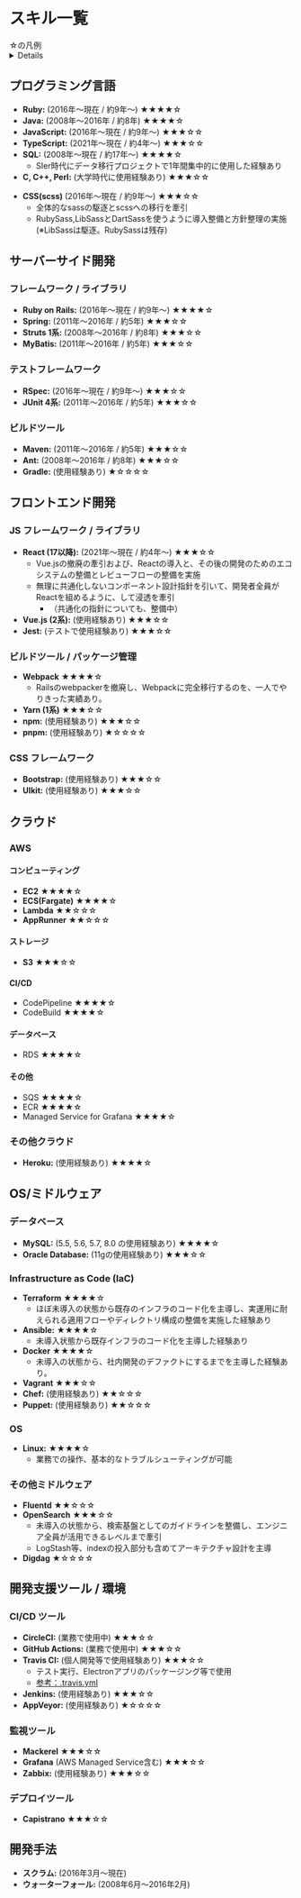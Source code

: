 # スキル一覧


<summary>
☆の凡例

<details>
★☆☆☆☆ (レベル1: 入門 / Familiarity)

**説明**: その技術の存在を知っており、概要や基本的な概念を理解している。チュートリアルやごく簡単な操作を試したことがある程度。
**きることの目安**: 用語の意味が分かる。ごく簡単なサンプルコードを動かせる。

★★☆☆☆ (レベル2: 基本操作レベル / Beginner)

**説明**: ドキュメントや情報を参照しながら、基本的な機能を使って簡単なタスク（コーディング、設定、操作など）を実行できる。指示やサポートがあれば、部分的な作業を担当できる。
**できることの目安**: 簡単な機能の実装・修正、定型的な操作。エラー発生時に情報を調べて試行錯誤できる。

★★★☆☆ (レベル3: 実務レベル / Proficient)

**説明**: その技術を用いて、自力で調査・学習しながら一通りの開発・構築・運用タスクをこなせる。典型的な問題であれば自己解決が可能。
**できることの目安**: 担当者として機能開発や運用を独力で進められる。ベストプラクティスを意識した実装・構築ができる。

★★★★☆ (レベル4: 応用・設計レベル / Advanced)

**説明**: その技術の特性や内部構造を理解し、状況に応じて最適な設計や応用ができる。非定型的な問題や複雑な課題にも対応でき、パフォーマンスやセキュリティ等を考慮した高度な実装・構築ができる。後輩への指導も可能。
**できることの目安**: 技術選定、新規設計・導入、複雑な問題解決、パフォーマンスチューニング、後輩指導、コードレビュー。

★★★★★ (レベル5: エキスパートレベル / Expert)

**説明**: その技術分野において深い知識と経験を有し、第一人者としてプロジェクトやチームをリードできる。技術的な意思決定を主導し、非常に困難な課題解決やアーキテクチャ全体の改善を推進できる。
**できることの目安**: 技術戦略への関与、コミュニティへの貢献、難易度の高い問題解決の主導。

</details>

</summary>

## プログラミング言語

* **Ruby:** (2016年～現在 / 約9年〜) ★★★★☆
* **Java:** (2008年～2016年 / 約8年) ★★★★☆
* **JavaScript:** (2016年～現在 / 約9年〜) ★★★☆☆
* **TypeScript:** (2021年～現在 / 約4年〜) ★★★☆☆
* **SQL:** (2008年～現在 / 約17年〜) ★★★★☆
    * SIer時代にデータ移行プロジェクトで1年間集中的に使用した経験あり
* **C, C++, Perl:** (大学時代に使用経験あり) ★★★☆☆
- **CSS(scss)** (2016年～現在 / 約9年〜) ★★★☆☆
	- 全体的なsassの駆逐とscssへの移行を牽引
	- RubySass,LibSassとDartSassを使うように導入整備と方針整理の実施(※LibSassは駆逐。RubySassは残存)

## サーバーサイド開発

### フレームワーク / ライブラリ

* **Ruby on Rails:** (2016年～現在 / 約9年〜) ★★★★☆
* **Spring:** (2011年～2016年 / 約5年) ★★★☆☆
* **Struts 1系:** (2008年～2016年 / 約8年) ★★★☆☆
* **MyBatis:** (2011年～2016年 / 約5年) ★★★☆☆

### テストフレームワーク

* **RSpec:** (2016年～現在 / 約9年〜) ★★★☆☆
* **JUnit 4系:** (2011年～2016年 / 約5年) ★★★☆☆

### ビルドツール

* **Maven:** (2011年～2016年 / 約5年) ★★★☆☆
* **Ant:** (2008年～2016年 / 約8年) ★★★☆☆
* **Gradle:** (使用経験あり) ★☆☆☆☆

## フロントエンド開発

### JS フレームワーク / ライブラリ

* **React (17以降):** (2021年～現在 / 約4年〜) ★★★☆☆
	* Vue.jsの撤廃の牽引および、Reactの導入と、その後の開発のためのエコシステムの整備とレビューフローの整備を実施
	* 無理に共通化しないコンポーネント設計指針を引いて、開発者全員がReactを組めるように、して浸透を牽引
		* （共通化の指針についても、整備中）
* **Vue.js (2系):** (使用経験あり) ★★★☆☆
* **Jest:** (テストで使用経験あり) ★★★☆☆

### ビルドツール / パッケージ管理

* **Webpack** ★★★★☆
	* Railsのwebpackerを撤廃し、Webpackに完全移行するのを、一人でやりきった実績あり。
* **Yarn (1系)** ★★★☆☆
* **npm:** (使用経験あり) ★★★☆☆
* **pnpm:** (使用経験あり) ★☆☆☆☆

### CSS フレームワーク

* **Bootstrap:** (使用経験あり) ★★★☆☆
* **UIkit:** (使用経験あり) ★★★☆☆

## クラウド

### AWS

#### コンピューティング

* **EC2** ★★★★☆
* **ECS(Fargate)** ★★★★☆
* **Lambda**  ★★☆☆☆
* **AppRunner** ★★☆☆☆

#### ストレージ

* **S3** ★★★☆☆

#### CI/CD

* CodePipeline ★★★★☆
* CodeBuild ★★★★☆

#### データベース

* RDS ★★★★☆

#### その他
* SQS ★★★★☆
* ECR ★★★★☆
* Managed Service for Grafana ★★★★☆

### その他クラウド

* **Heroku:** (使用経験あり) ★★★★☆

## OS/ミドルウェア

### データベース

* **MySQL:** (5.5, 5.6, 5.7, 8.0 の使用経験あり) ★★★★☆
* **Oracle Database:** (11gの使用経験あり) ★★★☆☆

### Infrastructure as Code (IaC)

* **Terraform** ★★★★☆
	* ほぼ未導入の状態から既存のインフラのコード化を主導し、実運用に耐えられる適用フローやディレクトリ構成の整備を実施した経験あり
* **Ansible:** ★★★★☆
    * 未導入状態から既存インフラのコード化を主導した経験あり
* **Docker** ★★★★☆
	* 未導入の状態から、社内開発のデファクトにするまでを主導した経験あり。
* **Vagrant** ★★★☆☆
* **Chef:** (使用経験あり) ★★☆☆☆
* **Puppet:** (使用経験あり) ★★☆☆☆

### OS

* **Linux:** ★★★★☆
    * 業務での操作、基本的なトラブルシューティングが可能

### その他ミドルウェア

* **Fluentd** ★★☆☆☆
* **OpenSearch** ★★★☆☆
	* 未導入の状態から、検索基盤としてのガイドラインを整備し、エンジニア全員が活用できるレベルまで牽引
	* LogStash等、indexの投入部分も含めてアーキテクチャ設計を主導
* **Digdag** ★☆☆☆☆

## 開発支援ツール / 環境

### CI/CD ツール

* **CircleCI:** (業務で使用中) ★★★☆☆
* **GitHub Actions:** (業務で使用中) ★★★☆☆
* **Travis CI:** (個人開発等で使用経験あり) ★★★☆☆
    * テスト実行、Electronアプリのパッケージング等で使用
    * [参考：.travis.yml](https://github.com/yukimura1227/reveal_lightning/blob/development/.travis.yml)
* **Jenkins:** (使用経験あり) ★★★☆☆
* **AppVeyor:** (使用経験あり) ★☆☆☆☆

### 監視ツール

* **Mackerel** ★★★☆☆
* **Grafana** (AWS Managed Service含む) ★★★☆☆
* **Zabbix:** (使用経験あり) ★★★☆☆

### デプロイツール

* **Capistrano** ★★★☆☆

## 開発手法

* **スクラム:** (2016年3月～現在)
* **ウォーターフォール:** (2008年6月～2016年2月)